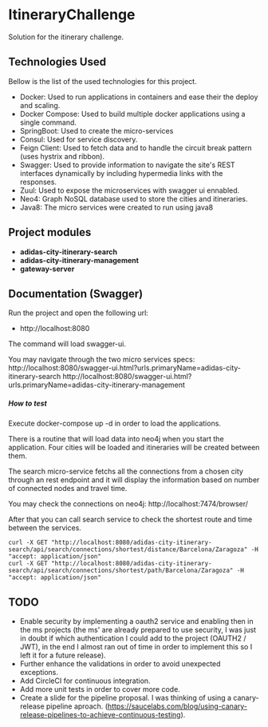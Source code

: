 # ItineraryChallenge

Solution for the itinerary challenge.

## Technologies Used

Bellow is the list of the used technologies for this project.

- Docker: Used to run applications in containers and ease their the deploy and scaling.
- Docker Compose: Used to build multiple docker applications using a single command.
- SpringBoot: Used to create the micro-services
- Consul: Used for service discovery.
- Feign Client: Used to fetch data and to handle the circuit break pattern (uses hystrix and ribbon).
- Swagger: Used to provide information to navigate the site's REST interfaces dynamically by including hypermedia links with the responses.
- Zuul: Used to expose the microservices with swagger ui ennabled.
- Neo4: Graph NoSQL database used to store the cities and itineraries. 
- Java8: The micro services were created to run using java8

## Project modules

- **adidas-city-itinerary-search**
- **adidas-city-itinerary-management**
- **gateway-server**

## Documentation (Swagger)

Run the project and open the following url:
- http://localhost:8080

The command will load swagger-ui.

You may navigate through the two micro services specs:
http://localhost:8080/swagger-ui.html?urls.primaryName=adidas-city-itinerary-search
http://localhost:8080/swagger-ui.html?urls.primaryName=adidas-city-itinerary-management

##### How to test

Execute docker-compose up -d in order to load the applications.

There is a routine that will load data into neo4j when you start the application.
Four cities will be loaded and itineraries will be created between them.

The search micro-service fetchs all the connections from a chosen city through an rest endpoint and it will display
the information based on number of connected nodes and travel time.

You may check the connections on neo4j:
http://localhost:7474/browser/

After that you can call search service to check the shortest route and time between the services.

```
curl -X GET "http://localhost:8080/adidas-city-itinerary-search/api/search/connections/shortest/distance/Barcelona/Zaragoza" -H "accept: application/json"
curl -X GET "http://localhost:8080/adidas-city-itinerary-search/api/search/connections/shortest/path/Barcelona/Zaragoza" -H "accept: application/json"
```

## TODO 
- Enable security by implementing a oauth2 service and enabling then in the ms projects (the ms' are already prepared to use security, I was just in doubt if which authentication I could add to the project (OAUTH2 / JWT), in the end I almost ran out of time in order to implement this so I left it for a future release). 
- Further enhance the validations in order to avoid unexpected exceptions.
- Add CircleCI for continuous integration.
- Add more unit tests in order to cover more code.
- Create a slide for the pipeline proposal. I was thinking of using a canary-release pipeline aproach. (https://saucelabs.com/blog/using-canary-release-pipelines-to-achieve-continuous-testing).
